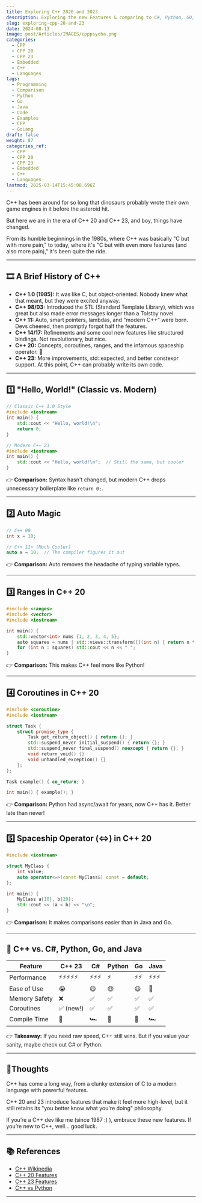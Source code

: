 ```yaml
---
title: Exploring C++ 2020 and 2023
description: Exploring the new Features & comparing to C#, Python, GO, and Java
slug: exploring-cpp-20-and-23
date: 2024-08-13
image: post/Articles/IMAGES/cpppsycha.png
categories:
  - CPP
  - CPP 20
  - CPP 23
  - Embedded
  - C++
  - Languages
tags:
  - Programming
  - Comparison
  - Python
  - Go
  - Java
  - Code
  - Examples
  - CPP
  - GoLang
draft: false
weight: 87
categories_ref:
  - CPP
  - CPP 20
  - CPP 23
  - Embedded
  - C++
  - Languages
lastmod: 2025-03-14T15:45:08.696Z
---
```

C++ has been around for so long that dinosaurs probably wrote their own game engines in it before the asteroid hit.

But here we are in the era of C++ 20 and C++ 23, and boy, things have changed.

From its humble beginnings in the 1980s, where C++ was basically "C but with more pain," to today, where it's "C but with even more features (and also more pain)," it's been quite the ride.

***

## 🎞️ A Brief History of C++

* **C++ 1.0 (1985):** It was like C, but object-oriented. Nobody knew what that meant, but they were excited anyway.
* **C++ 98/03:** Introduced the STL (Standard Template Library), which was great but also made error messages longer than a Tolstoy novel.
* **C++ 11:** Auto, smart pointers, lambdas, and "modern C++" were born. Devs cheered, then promptly forgot half the features.
* **C++ 14/17:** Refinements and some cool new features like structured bindings. Not revolutionary, but nice.
* **C++ 20:** Concepts, coroutines, ranges, and the infamous spaceship operator. 🚀
* **C++ 23:** More improvements, std::expected, and better constexpr support. At this point, C++ can probably write its own code.

***

## 1️⃣ "Hello, World!" (Classic vs. Modern)

```cpp
// Classic C++ 1.0 Style
#include <iostream>
int main() {
    std::cout << "Hello, world!\n";
    return 0;
}
```

```cpp
// Modern C++ 23
#include <iostream>
int main() {
    std::cout << "Hello, world!\n";  // Still the same, but cooler
}
```

👉 **Comparison:** Syntax hasn't changed, but modern C++ drops unnecessary boilerplate like `return 0;`.

***

## 2️⃣ Auto Magic

```cpp
// C++ 98
int x = 10;
```

```cpp
// C++ 11+ (Much Cooler)
auto x = 10;  // The compiler figures it out
```

👉 **Comparison:** Auto removes the headache of typing variable types.

***

## 3️⃣ Ranges in C++ 20

```cpp
#include <ranges>
#include <vector>
#include <iostream>

int main() {
    std::vector<int> nums {1, 2, 3, 4, 5};
    auto squares = nums | std::views::transform([](int n) { return n * n; });
    for (int n : squares) std::cout << n << " ";
}
```

👉 **Comparison:** This makes C++ feel more like Python!

***

## 4️⃣ Coroutines in C++ 20

```cpp
#include <coroutine>
#include <iostream>

struct Task {
    struct promise_type {
        Task get_return_object() { return {}; }
        std::suspend_never initial_suspend() { return {}; }
        std::suspend_never final_suspend() noexcept { return {}; }
        void return_void() {}
        void unhandled_exception() {}
    };
};

Task example() { co_return; }

int main() { example(); }
```

👉 **Comparison:** Python had async/await for years, now C++ has it. Better late than never!

***

## 5️⃣ Spaceship Operator (<=>) in C++ 20

```cpp
#include <iostream>

struct MyClass {
    int value;
    auto operator<=>(const MyClass&) const = default;
};

int main() {
    MyClass a{10}, b{20};
    std::cout << (a < b) << "\n";
}
```

👉 **Comparison:** It makes comparisons easier than in Java and Go.

***

## 🥊 C++ vs. C#, Python, Go, and Java

| Feature       | C++ 23   | C#  | Python | Go | Java |
| ------------- | -------- | --- | ------ | -- | ---- |
| Performance   | ⚡⚡⚡⚡⚡    | ⚡⚡⚡ | ⚡      | ⚡⚡ | ⚡⚡⚡  |
| Ease of Use   | 😭       | 😃  | 😍     | 😃 | 🙂   |
| Memory Safety | ❌        | ✅   | ✅      | ✅  | ✅    |
| Coroutines    | ✅ (new!) | ✅   | ✅      | ✅  | ✅    |
| Compile Time  | 🐢       | 🏎️ | 🚀     | 🚀 | 🏎️  |

👉 **Takeaway:** If you need raw speed, C++ still wins. But if you value your sanity, maybe check out C# or Python.

***

## 🏁Thoughts

C++ has come a long way, from a clunky extension of C to a modern language with powerful features.

C++ 20 and 23 introduce features that make it feel more high-level, but it still retains its "you better know what you're doing" philosophy.

If you’re a C++ dev like me (since 1987 :) ), embrace these new features. If you’re new to C++, well… good luck.

***

<!-- 
## 📌 Key Takeaways

| Key Idea | Summary |
|----------|---------|
| C++ has evolved | From C++ 1.0 to 23, things have improved drastically. |
| Modern features | Ranges, coroutines, and spaceship operators make life easier. |
| C++ vs. Other Languages | C++ is fast but complex; C# is friendly, Python is simple, Go is efficient, Java is robust. |

---
-->

## 📚 References

* [C++ Wikipedia](https://en.wikipedia.org/wiki/C%2B%2B)
* [C++ 20 Features](https://en.cppreference.com/w/cpp/20)
* [C++ 23 Features](https://en.cppreference.com/w/cpp/23)
* [C++ vs Python](https://realpython.com/python-vs-cpp/)

***
